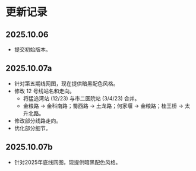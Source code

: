 # 更新记录
## 2025.10.06
- 提交初始版本。
## 2025.10.07a
- 针对第五期线网图，现在提供暗黑配色风格。
- 修改 12 号线站名和走向。
    - 将猛追湾站 (12/23) 与市二医院站 (3/4/23) 合并。
    - 金粮路 -> 金科南路；蜀西路 -> 土龙路；何家堰 -> 金粮路；桂王桥 -> 太升北路。
- 修改部分线路走向。
- 优化部分细节。
## 2025.10.07b
- 针对2025年底线网图，现提供暗黑配色风格。
